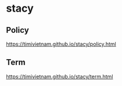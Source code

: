 # stacy

## Policy
https://timivietnam.github.io/stacy/policy.html

## Term
https://timivietnam.github.io/stacy/term.html
